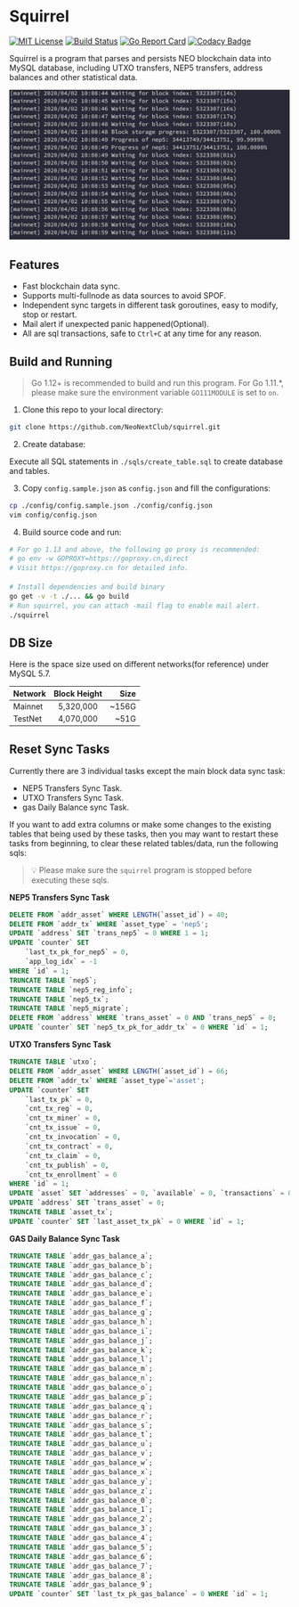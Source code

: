 # Squirrel

[![MIT License](https://img.shields.io/badge/License-MIT-blue.svg)](https://github.com/neonextclub/squirrel/blob/master/LICENSE)
[![Build Status](https://travis-ci.org/NeoNextClub/squirrel.svg?branch=master)](https://travis-ci.org/github/NeoNextClub/squirrel)
[![Go Report Card](https://goreportcard.com/badge/github.com/NeoNextClub/squirrel)](https://goreportcard.com/report/github.com/NeoNextClub/squirrel)
[![Codacy Badge](https://api.codacy.com/project/badge/Grade/1783cfe5d7bd46df8c14eab4927986fa)](https://www.codacy.com/gh/NeoNextClub/squirrel?utm_source=github.com&amp;utm_medium=referral&amp;utm_content=NeoNextClub/squirrel&amp;utm_campaign=Badge_Grade)

Squirrel is a program that parses and persists NEO blockchain data into MySQL database, including UTXO transfers, NEP5 transfers, address balances and other statistical data.

![](running.gif)

## Features

- Fast blockchain data sync.
- Supports multi-fullnode as data sources to avoid SPOF.
- Independent sync targets in different task goroutines, easy to modify, stop or restart.
- Mail alert if unexpected panic happened(Optional).
- All are sql transactions, safe to `Ctrl+C` at any time for any reason.

## Build and Running

> Go 1.12+ is recommended to build and run this program. For Go 1.11.*, please make sure the environment variable `GO111MODULE` is set to `on`.

1. Clone this repo to your local directory:

```bash
git clone https://github.com/NeoNextClub/squirrel.git
```

2. Create database:

Execute all SQL statements in `./sqls/create_table.sql` to create database and tables.

3. Copy `config.sample.json` as `config.json` and fill the configurations:

```bash
cp ./config/config.sample.json ./config/config.json
vim config/config.json
```

4. Build source code and run:

```bash
# For go 1.13 and above, the following go proxy is recommended:
# go env -w GOPROXY=https://goproxy.cn,direct
# Visit https://goproxy.cn for detailed info.

# Install dependencies and build binary
go get -v -t ./... && go build
# Run squirrel, you can attach -mail flag to enable mail alert.
./squirrel
```

## DB Size

Here is the space size used on different networks(for reference) under MySQL 5.7.

| Network      | Block Height | Size  |
| ------------ |:------------:| -----:|
| Mainnet      | 5,320,000    | ~156G |
| TestNet      | 4,070,000    | ~51G  |

## Reset Sync Tasks

Currently there are 3 individual tasks except the main block data sync task:
* NEP5 Transfers Sync Task.
* UTXO Transfers Sync Task.
* gas Daily Balance sync Task.

If you want to add extra columns or make some changes to the existing tables that being used by these tasks,
then you may want to restart these tasks from beginning,
to clear these related tables/data, run the following sqls:

> :bulb: Please make sure the `squirrel` program is stopped before executing these sqls.

**NEP5 Transfers Sync Task**

```sql
DELETE FROM `addr_asset` WHERE LENGTH(`asset_id`) = 40;
DELETE FROM `addr_tx` WHERE `asset_type` = 'nep5';
UPDATE `address` SET `trans_nep5` = 0 WHERE 1 = 1;
UPDATE `counter` SET
	`last_tx_pk_for_nep5` = 0,
	`app_log_idx` = -1
WHERE `id` = 1;
TRUNCATE TABLE `nep5`;
TRUNCATE TABLE `nep5_reg_info`;
TRUNCATE TABLE `nep5_tx`;
TRUNCATE TABLE `nep5_migrate`;
DELETE FROM `address` WHERE `trans_asset` = 0 AND `trans_nep5` = 0;
UPDATE `counter` SET `nep5_tx_pk_for_addr_tx` = 0 WHERE `id` = 1;
```

**UTXO Transfers Sync Task**

```sql
TRUNCATE TABLE `utxo`;
DELETE FROM `addr_asset` WHERE LENGTH(`asset_id`) = 66;
DELETE FROM `addr_tx` WHERE `asset_type`='asset';
UPDATE `counter` SET
    `last_tx_pk` = 0,
    `cnt_tx_reg` = 0,
    `cnt_tx_miner` = 0,
    `cnt_tx_issue` = 0,
    `cnt_tx_invocation` = 0,
    `cnt_tx_contract` = 0,
    `cnt_tx_claim` = 0,
    `cnt_tx_publish` = 0,
	`cnt_tx_enrollment` = 0
WHERE `id` = 1;
UPDATE `asset` SET `addresses` = 0, `available` = 0, `transactions` = 0;
UPDATE `address` SET `trans_asset` = 0;
TRUNCATE TABLE `asset_tx`;
UPDATE `counter` SET `last_asset_tx_pk` = 0 WHERE `id` = 1;
```

**GAS Daily Balance Sync Task**

```sql
TRUNCATE TABLE `addr_gas_balance_a`;
TRUNCATE TABLE `addr_gas_balance_b`;
TRUNCATE TABLE `addr_gas_balance_c`;
TRUNCATE TABLE `addr_gas_balance_d`;
TRUNCATE TABLE `addr_gas_balance_e`;
TRUNCATE TABLE `addr_gas_balance_f`;
TRUNCATE TABLE `addr_gas_balance_g`;
TRUNCATE TABLE `addr_gas_balance_h`;
TRUNCATE TABLE `addr_gas_balance_i`;
TRUNCATE TABLE `addr_gas_balance_j`;
TRUNCATE TABLE `addr_gas_balance_k`;
TRUNCATE TABLE `addr_gas_balance_l`;
TRUNCATE TABLE `addr_gas_balance_m`;
TRUNCATE TABLE `addr_gas_balance_n`;
TRUNCATE TABLE `addr_gas_balance_o`;
TRUNCATE TABLE `addr_gas_balance_p`;
TRUNCATE TABLE `addr_gas_balance_q`;
TRUNCATE TABLE `addr_gas_balance_r`;
TRUNCATE TABLE `addr_gas_balance_s`;
TRUNCATE TABLE `addr_gas_balance_t`;
TRUNCATE TABLE `addr_gas_balance_u`;
TRUNCATE TABLE `addr_gas_balance_v`;
TRUNCATE TABLE `addr_gas_balance_w`;
TRUNCATE TABLE `addr_gas_balance_x`;
TRUNCATE TABLE `addr_gas_balance_y`;
TRUNCATE TABLE `addr_gas_balance_z`;
TRUNCATE TABLE `addr_gas_balance_0`;
TRUNCATE TABLE `addr_gas_balance_1`;
TRUNCATE TABLE `addr_gas_balance_2`;
TRUNCATE TABLE `addr_gas_balance_3`;
TRUNCATE TABLE `addr_gas_balance_4`;
TRUNCATE TABLE `addr_gas_balance_5`;
TRUNCATE TABLE `addr_gas_balance_6`;
TRUNCATE TABLE `addr_gas_balance_7`;
TRUNCATE TABLE `addr_gas_balance_8`;
TRUNCATE TABLE `addr_gas_balance_9`;
UPDATE `counter` SET `last_tx_pk_gas_balance` = 0 WHERE `id` = 1;
```
